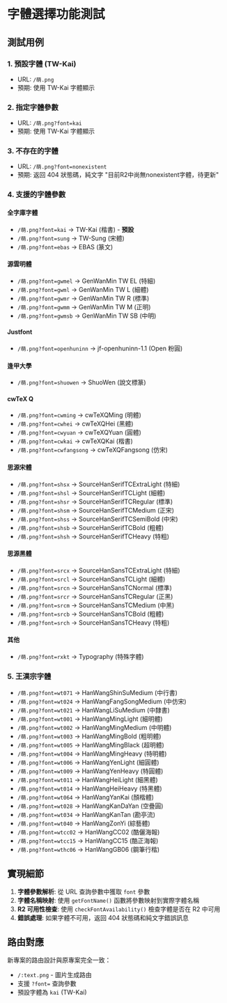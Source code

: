 # 字體選擇功能測試

## 測試用例

### 1. 預設字體 (TW-Kai)
- URL: `/萌.png`
- 預期: 使用 TW-Kai 字體顯示

### 2. 指定字體參數
- URL: `/萌.png?font=kai`
- 預期: 使用 TW-Kai 字體顯示

### 3. 不存在的字體
- URL: `/萌.png?font=nonexistent`
- 預期: 返回 404 狀態碼，純文字 "目前R2中尚無nonexistent字體，待更新"

### 4. 支援的字體參數

#### 全字庫字體
- `/萌.png?font=kai` → TW-Kai (楷書) - **預設**
- `/萌.png?font=sung` → TW-Sung (宋體)
- `/萌.png?font=ebas` → EBAS (篆文)

#### 源雲明體
- `/萌.png?font=gwmel` → GenWanMin TW EL (特細)
- `/萌.png?font=gwml` → GenWanMin TW L (細體)
- `/萌.png?font=gwmr` → GenWanMin TW R (標準)
- `/萌.png?font=gwmm` → GenWanMin TW M (正明)
- `/萌.png?font=gwmsb` → GenWanMin TW SB (中明)

#### Justfont
- `/萌.png?font=openhuninn` → jf-openhuninn-1.1 (Open 粉圓)

#### 逢甲大學
- `/萌.png?font=shuowen` → ShuoWen (說文標篆)

#### cwTeX Q
- `/萌.png?font=cwming` → cwTeXQMing (明體)
- `/萌.png?font=cwhei` → cwTeXQHei (黑體)
- `/萌.png?font=cwyuan` → cwTeXQYuan (圓體)
- `/萌.png?font=cwkai` → cwTeXQKai (楷書)
- `/萌.png?font=cwfangsong` → cwTeXQFangsong (仿宋)

#### 思源宋體
- `/萌.png?font=shsx` → SourceHanSerifTCExtraLight (特細)
- `/萌.png?font=shsl` → SourceHanSerifTCLight (細體)
- `/萌.png?font=shsr` → SourceHanSerifTCRegular (標準)
- `/萌.png?font=shsm` → SourceHanSerifTCMedium (正宋)
- `/萌.png?font=shss` → SourceHanSerifTCSemiBold (中宋)
- `/萌.png?font=shsb` → SourceHanSerifTCBold (粗體)
- `/萌.png?font=shsh` → SourceHanSerifTCHeavy (特粗)

#### 思源黑體
- `/萌.png?font=srcx` → SourceHanSansTCExtraLight (特細)
- `/萌.png?font=srcl` → SourceHanSansTCLight (細體)
- `/萌.png?font=srcn` → SourceHanSansTCNormal (標準)
- `/萌.png?font=srcr` → SourceHanSansTCRegular (正黑)
- `/萌.png?font=srcm` → SourceHanSansTCMedium (中黑)
- `/萌.png?font=srcb` → SourceHanSansTCBold (粗體)
- `/萌.png?font=srch` → SourceHanSansTCHeavy (特粗)

#### 其他
- `/萌.png?font=rxkt` → Typography (特殊字體)

### 5. 王漢宗字體
- `/萌.png?font=wt071` → HanWangShinSuMedium (中行書)
- `/萌.png?font=wt024` → HanWangFangSongMedium (中仿宋)
- `/萌.png?font=wt021` → HanWangLiSuMedium (中隸書)
- `/萌.png?font=wt001` → HanWangMingLight (細明體)
- `/萌.png?font=wt002` → HanWangMingMedium (中明體)
- `/萌.png?font=wt003` → HanWangMingBold (粗明體)
- `/萌.png?font=wt005` → HanWangMingBlack (超明體)
- `/萌.png?font=wt004` → HanWangMingHeavy (特明體)
- `/萌.png?font=wt006` → HanWangYenLight (細圓體)
- `/萌.png?font=wt009` → HanWangYenHeavy (特圓體)
- `/萌.png?font=wt011` → HanWangHeiLight (細黑體)
- `/萌.png?font=wt014` → HanWangHeiHeavy (特黑體)
- `/萌.png?font=wt064` → HanWangYanKai (顏楷體)
- `/萌.png?font=wt028` → HanWangKanDaYan (空疊圓)
- `/萌.png?font=wt034` → HanWangKanTan (勘亭流)
- `/萌.png?font=wt040` → HanWangZonYi (綜藝體)
- `/萌.png?font=wtcc02` → HanWangCC02 (酷儷海報)
- `/萌.png?font=wtcc15` → HanWangCC15 (酷正海報)
- `/萌.png?font=wthc06` → HanWangGB06 (鋼筆行楷)

## 實現細節

1. **字體參數解析**: 從 URL 查詢參數中獲取 `font` 參數
2. **字體名稱映射**: 使用 `getFontName()` 函數將參數映射到實際字體名稱
3. **R2 可用性檢查**: 使用 `checkFontAvailability()` 檢查字體是否在 R2 中可用
4. **錯誤處理**: 如果字體不可用，返回 404 狀態碼和純文字錯誤訊息

## 路由對應

新專案的路由設計與原專案完全一致：
- `/:text.png` - 圖片生成路由
- 支援 `?font=` 查詢參數
- 預設字體為 `kai` (TW-Kai)
